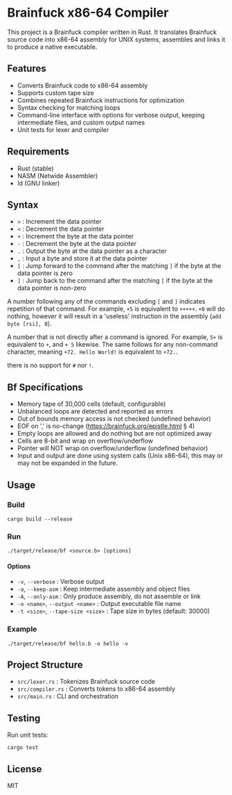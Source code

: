 # Brainfuck x86-64 Compiler

This project is a Brainfuck compiler written in Rust. It translates Brainfuck source code into x86-64 assembly for UNIX systems, assembles and links it to produce a native executable.

## Features
- Converts Brainfuck code to x86-64 assembly
- Supports custom tape size
- Combines repeated Brainfuck instructions for optimization
- Syntax checking for matching loops
- Command-line interface with options for verbose output, keeping intermediate files, and custom output names
- Unit tests for lexer and compiler

## Requirements
- Rust (stable)
- NASM (Netwide Assembler)
- ld (GNU linker)


## Syntax
- `>` : Increment the data pointer
- `<` : Decrement the data pointer
- `+` : Increment the byte at the data pointer
- `-` : Decrement the byte at the data pointer
- `.` : Output the byte at the data pointer as a character
- `,` : Input a byte and store it at the data pointer
- `[` : Jump forward to the command after the matching `]` if the byte at the data pointer is zero
- `]` : Jump back to the command after the matching `[` if the byte at the data pointer is non-zero

A number following any of the commands excluding `[` and `]` indicates repetition of that command. For example, `+5` is equivalent to `+++++`.
`+0` will do nothing, however it will result in a 'useless' instruction in the assembly (`add byte [rsi], 0`).

A number that is not directly after a command is ignored. For example, `5+` is equivalent to `+`, and `+ 5` likewise.
The same follows for any non-command character, meaning `+72. Hello World!` is equivalent to `+72.`.


there is no support for `#` nor `!`.

## Bf Specifications
- Memory tape of 30,000 cells (default, configurable)
- Unbalanced loops are detected and reported as errors
- Out of bounds memory access is not checked (undefined behavior)
- EOF on ',' is no-change (https://brainfuck.org/epistle.html § 4)
- Empty loops are allowed and do nothing but are not optimized away
- Cells are 8-bit and wrap on overflow/underflow
- Pointer will NOT wrap on overflow/underflow (undefined behavior)
- Input and output are done using system calls (Unix x86-64), this may or may not be expanded in the future.


## Usage

### Build
```
cargo build --release
```

### Run
```
./target/release/bf <source.b> [options]
```

#### Options
- `-v`, `--verbose` : Verbose output
- `-a`, `--keep-asm` : Keep intermediate assembly and object files
- `-A`, `--only-asm` : Only produce assembly, do not assemble or link
- `-o <name>`, `--output <name>` : Output executable file name
- `-t <size>`, `--tape-size <size>` : Tape size in bytes (default: 30000)

### Example
```
./target/release/bf hello.b -o hello -v
```

## Project Structure
- `src/lexer.rs` : Tokenizes Brainfuck source code
- `src/compiler.rs` : Converts tokens to x86-64 assembly
- `src/main.rs` : CLI and orchestration

## Testing
Run unit tests:
```
cargo test
```

## License
MIT
